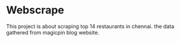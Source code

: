 # Webscrape
This project is about scraping top 14 restaurants in chennai.
the data gathered from magicpin blog website.
